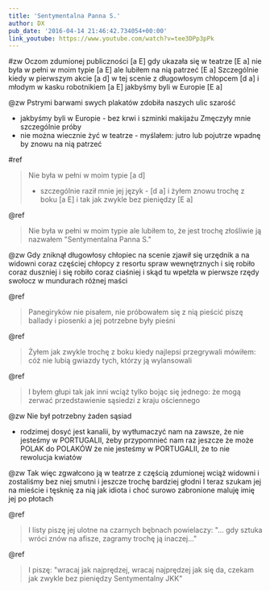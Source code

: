 ```yaml
---
title: 'Sentymentalna Panna S.'
author: DX
pub_date: '2016-04-14 21:46:42.734054+00:00'
link_youtube: https://www.youtube.com/watch?v=tee3DPp3pPk
---
```


#zw
Oczom zdumionej publiczności [a E]
gdy ukazała się w teatrze [E a]
nie była w pełni w moim typie [a E]
ale lubiłem na nią patrzeć [E a]
Szczególnie kiedy w pierwszym akcie [a d]
w tej scenie z długowłosym chłopcem [d a]
i młodym w kasku robotnikiem [a E]
jakbyśmy byli w Europie [E a]

@zw
Pstrymi barwami swych plakatów
zdobiła naszych ulic szarość
- jakbyśmy byli w Europie -
bez krwi i szminki makijażu
Zmęczyły mnie szczególnie próby
- nie można wiecznie żyć w teatrze -
myślałem: jutro lub pojutrze
wpadnę by znowu na nią patrzeć

#ref
>Nie była w pełni w moim typie [a d]
>- szczególnie raził mnie jej język - [d a]
>i żyłem znowu trochę z boku [a E]
>i tak jak zwykle bez pieniędzy [E a]

@ref
>Nie była w pełni w moim typie
>ale lubiłem to, że jest
>trochę złośliwie ją nazwałem
>"Sentymentalna Panna S."

@zw
Gdy zniknął długowłosy chłopiec
na scenie zjawił się urzędnik
a na widowni coraz częściej
chłopcy z resortu spraw wewnętrznych
i się robiło coraz duszniej
i się robiło coraz ciaśniej
i skąd tu wpełzła w pierwsze rzędy
swołocz w mundurach różnej maści

@ref
>Panegiryków nie pisałem,
>nie próbowałem się z nią pieścić
>piszę ballady i piosenki
>a jej potrzebne były pieśni

@ref
>Żyłem jak zwykle trochę z boku
>kiedy najlepsi przegrywali
>mówiłem: cóż nie lubią gwiazdy
>tych, którzy ją wylansowali

@ref
>I byłem głupi tak jak inni
>wciąż tylko bojąc się jednego:
>że mogą zerwać przedstawienie
>sąsiedzi z kraju ościennego

@zw
Nie był potrzebny żaden sąsiad
- rodzimej dosyć jest kanalii,
by wytłumaczyć nam na zawsze,
że nie jesteśmy w PORTUGALII,
żeby przypomnieć nam raz jeszcze
że może POLAK do POLAKÓW
że nie jesteśmy w PORTUGALII,
że to nie rewolucja kwiatów

@zw
Tak więc zgwałcono ją w teatrze
z częścią zdumionej wciąż widowni
i zostaliśmy bez niej smutni
i jeszcze trochę bardziej głodni
I teraz szukam jej na mieście
i tęsknię za nią jak idiota
i choć surowo zabronione
maluję imię jej po płotach

@ref
>I listy piszę jej ulotne
>na czarnych bębnach powielaczy:
>"... gdy sztuka wróci znów na afisze,
>zagramy trochę ją inaczej..."

@ref
>I piszę: "wracaj jak najprędzej,
>wracaj najprędzej jak się da,
>czekam jak zwykle bez pieniędzy
>Sentymentalny JKK"
